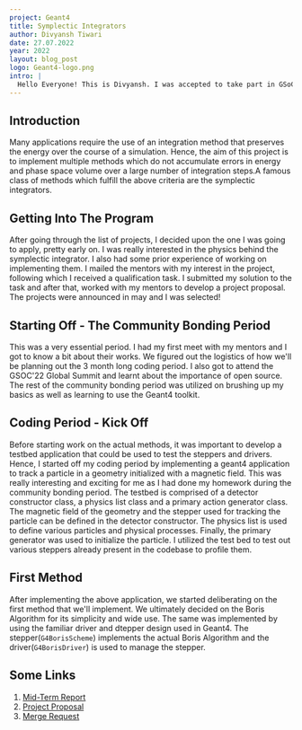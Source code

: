 ```yaml
---
project: Geant4
title: Symplectic Integrators
author: Divyansh Tiwari
date: 27.07.2022
year: 2022
layout: blog_post
logo: Geant4-logo.png
intro: |
  Hello Everyone! This is Divyansh. I was accepted to take part in GSoC 2022 under CERN-HSF and I am contributing to Geant4. My project is about implementing symplectic integrators into the Geant4 codebase. 
---
```


## Introduction

Many applications require the use of an integration method that preserves the energy over the course of a simulation.
Hence, the aim of this project is to implement multiple methods which do not accumulate errors in energy and phase space volume over a large number of integration steps.A famous class of methods which fulfill the above criteria are the symplectic integrators.

## Getting Into The Program

After going through the list of projects, I decided upon the one I was going to apply, pretty early on. I was really interested in the physics behind the symplectic integrator. I also had some prior experience of working on implementing them. I mailed the mentors with my interest in the project, following which I received a qualification task. I submitted my solution to the task and after that, worked with my mentors to develop a project proposal. The projects were announced in may and I was selected!

## Starting Off - The Community Bonding Period

This was a very essential period. I had my first meet with my mentors and I got to know a bit about their works. We figured out the logistics of how we'll be planning out the 3 month long coding period. I also got to attend the GSOC'22 Global Summit and learnt about the importance of open source. The rest of the community bonding period was utilized on brushing up my basics as well as learning to use the Geant4 toolkit.

## Coding Period - Kick Off

Before starting work on the actual methods, it was important to develop a testbed application that could be used to test the steppers and drivers. Hence, I started off my coding period by implementing a geant4 application to track a particle in a geometry initialized with a magnetic field. This was really interesting and exciting for me as I had done my homework during the community bonding period. The testbed is comprised of a detector constructor class, a physics list class and a primary action generator class. The magnetic field of the geometry and the stepper used for tracking the particle can be defined in the detector constructor. The physics list is used to define various particles and physical processes. Finally, the primary generator was used to initialize the particle. I utilized the test bed to test out various steppers already present in the codebase to profile them.

## First Method

After implementing the above application, we started deliberating on the first method that we'll implement. We ultimately decided on the Boris Algorithm for its simplicity and wide use. The same was implemented by using the familiar driver and dtepper design used in Geant4. The stepper(`G4BorisScheme`) implements the actual Boris Algorithm and the driver(`G4BorisDriver`) is used to manage the stepper.

## Some Links

1. [Mid-Term Report](https://docs.google.com/document/d/1LMNU8qvVKALE9EH1Hc5ROZeL-fl60gFf81KE4QsBj0M/edit?usp=sharing)
2. [Project Proposal](https://docs.google.com/document/d/1gLeoJs8HuCoLsN0AeceiVCH1QyNXHK9V3zmpyA0v0QM/edit?usp=sharing)
3. [Merge Request](https://gitlab.cern.ch/geant4/geant4-dev/-/merge_requests/2930)